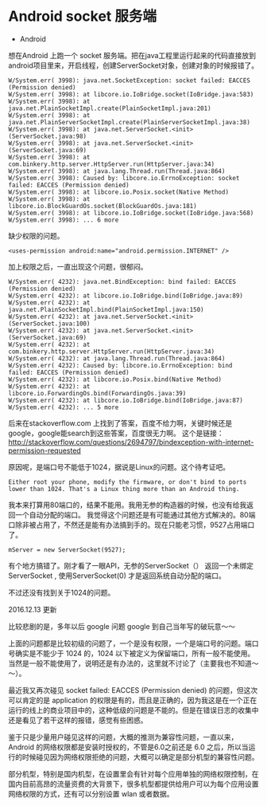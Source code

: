 # Android socket 服务端
- Android

想在Android 上跑一个 socket 服务端。把在java工程里运行起来的代码直接放到android项目里来，开启线程，创建ServerSocket对象，创建对象的时候报错了。

    W/System.err( 3998): java.net.SocketException: socket failed: EACCES (Permission denied)
    W/System.err( 3998): at libcore.io.IoBridge.socket(IoBridge.java:583)
    W/System.err( 3998): at java.net.PlainSocketImpl.create(PlainSocketImpl.java:201)
    W/System.err( 3998): at java.net.PlainServerSocketImpl.create(PlainServerSocketImpl.java:38)
    W/System.err( 3998): at java.net.ServerSocket.<init>(ServerSocket.java:98)
    W/System.err( 3998): at java.net.ServerSocket.<init>(ServerSocket.java:69)
    W/System.err( 3998): at com.binkery.http.server.HttpServer.run(HttpServer.java:34)
    W/System.err( 3998): at java.lang.Thread.run(Thread.java:864)
    W/System.err( 3998): Caused by: libcore.io.ErrnoException: socket failed: EACCES (Permission denied)
    W/System.err( 3998): at libcore.io.Posix.socket(Native Method)
    W/System.err( 3998): at libcore.io.BlockGuardOs.socket(BlockGuardOs.java:181)
    W/System.err( 3998): at libcore.io.IoBridge.socket(IoBridge.java:568)
    W/System.err( 3998): ... 6 more

缺少权限的问题。

    <uses-permission android:name="android.permission.INTERNET" />

加上权限之后，一直出现这个问题，很郁闷。

    W/System.err( 4232): java.net.BindException: bind failed: EACCES (Permission denied)
    W/System.err( 4232): at libcore.io.IoBridge.bind(IoBridge.java:89)
    W/System.err( 4232): at java.net.PlainSocketImpl.bind(PlainSocketImpl.java:150)
    W/System.err( 4232): at java.net.ServerSocket.<init>(ServerSocket.java:100)
    W/System.err( 4232): at java.net.ServerSocket.<init>(ServerSocket.java:69)
    W/System.err( 4232): at com.binkery.http.server.HttpServer.run(HttpServer.java:34)
    W/System.err( 4232): at java.lang.Thread.run(Thread.java:864)
    W/System.err( 4232): Caused by: libcore.io.ErrnoException: bind failed: EACCES (Permission denied)
    W/System.err( 4232): at libcore.io.Posix.bind(Native Method)
    W/System.err( 4232): at libcore.io.ForwardingOs.bind(ForwardingOs.java:39)
    W/System.err( 4232): at libcore.io.IoBridge.bind(IoBridge.java:87)
    W/System.err( 4232): ... 5 more

后来在stackoverflow.com 上找到了答案，百度不给力啊，关键时候还是google，google能search到这些答案，百度很无力啊。
这个是链接：
http://stackoverflow.com/questions/2694797/bindexception-with-internet-permission-requested

原因呢，是端口号不能低于1024，据说是Linux的问题。这个待考证吧。

    Either root your phone, modify the firmware, or don't bind to ports lower than 1024. That's a Linux thing more than an Android thing.

我本来打算用80端口的，结果不能用。我用无参的构造器的时候，也没有给我返回一个自动分配的端口。
我觉得这个问题还是有可能通过其他方式解决的。80端口除非被占用了，不然还是能有办法搞到手的。现在只能老习惯，9527占用端口了。

    mServer = new ServerSocket(9527);

有个地方搞错了。刚才看了一眼API，无参的ServerSocket（） 返回一个未绑定ServerSocket , 使用ServerSocket(0) 才是返回系统自动分配的端口。

不过还没有找到关于1024的问题。

2016.12.13 更新

比较悲剧的是，多年以后 google 问题 google 到自己当年写的破玩意～～

上面的问题都是比较初级的问题了，一个是没有权限，一个是端口号的问题。端口号确实是不能少于 1024 的，1024 以下被定义为保留端口，所有一般不能使用。当然是一般不能使用了，说明还是有办法的，这里就不讨论了（主要我也不知道～～）。

最近我又再次碰见 socket failed: EACCES (Permission denied) 的问题，但这次可以肯定的是 application 的权限是有的，而且是正确的，因为我这是在一个正在运行的线上的商业项目中的，这种低级的问题是不能的。但是在错误日志的收集中还是看见了若干这样的报错，感觉有些困惑。

鉴于只是少量用户碰见这样的问题，大概的推测为兼容性问题，一直以来，Android 的网络权限都是安装时授权的，不管是6.0之前还是 6.0 之后，所以当运行的时候碰见因为网络权限拒绝的问题，大概可以确定是部分机型的兼容性问题。

部分机型，特别是国内机型，在设置里会有针对每个应用单独的网络权限控制，在国内目前高昂的流量资费的大背景下，很多机型都提供给用户可以为每个应用设置网络权限的方式，还有可以分别设置 wlan 或者数据。